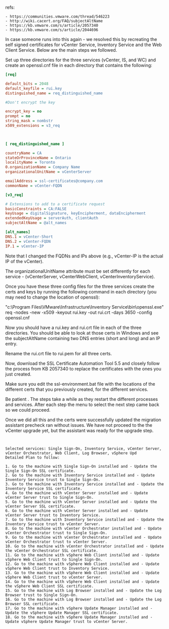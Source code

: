 
refs:

    - https://communities.vmware.com/thread/546223
    - http://wiki.cacert.org/FAQ/subjectAltName
    - https://kb.vmware.com/s/article/2057340
    - https://kb.vmware.com/s/article/2044696


In case someone runs into this again - we resolved this by recreating the self signed certificates for vCenter Service, Inventory Service and the Web Client Service. Below are the main steps we followed.

 

Set up three directories for the three services (vCenter, IS, and WC) and create an openssl.cnf file in each directory that contains the following:

 
```ini
[req]

default_bits = 2048
default_keyfile = rui.key
distinguished_name = req_distinguished_name

#Don't encrypt the key

encrypt_key = no
prompt = no
string_mask = nombstr
x509_extensions = v3_req

 

[ req_distinguished_name ]

countryName = CA
stateOrProvinceName = Ontario
localityName = Toronto
0.organizationName = Company Name
organizationalUnitName = vCenterServer

emailAddress = ssl-certificates@company.com
commonName = vCenter-FQDN

[v3_req]

# Extensions to add to a certificate request
basicConstraints = CA:FALSE
keyUsage = digitalSignature, keyEncipherment, dataEncipherment
extendedKeyUsage = serverAuth, clientAuth
subjectAltName = @alt_names

[alt_names]
DNS.1 = vCenter-Short
DNS.2 = vCenter-FQDN
IP.1 = vCenter-IP

```


Note that I changed the FQDNs and IPs above (e.g., vCenter-IP is the actual IP of the vCenter).

The organizationalUnitName attribute must be set differently for each service - (vCenterServer, vCenterWebClient, vCenterInventoryService).

 

Once you have these three config files for the three services create the certs and keys by running the following command in each directory (you may need to change the location of openssl):

"c:\Program Files\VMware\Infrastructure\Inventory Service\bin\openssl.exe" req -nodes -new -x509 -keyout rui.key -out rui.crt -days 3650 -config openssl.cnf

 

Now you should have a rui.key and rui.crt file in each of the three directories. You should be able to look at those certs in Windows and see the subjectAltName containing two DNS entries (short and long) and an IP entry.

 

Rename the rui.crt file to rui.pem for all three certs.

 

Now, download the SSL Certificate Automation Tool 5.5 and closely follow the process from KB 2057340 to replace the certificates with the ones you just created.

 

Make sure you edit the ssl-environment.bat file with the locations of the different certs that you previously created, for the different services.

 

Be patient . The steps take a while as they restart the different processes and services. After each step the menu to select the next step came back so we could proceed.

 

Once we did all this and the certs were successfully updated the migration assistant precheck ran without issues. We have not proceed to the the vCenter upgrade yet, but the assistant was ready for the upgrade step.

 
```shell


Selected services: Single Sign-On, Inventory Service, vCenter Server, vCenter Orchestrator, Web Client, Log Browser, vSphere Upd
Detailed Plan to follow:

1. Go to the machine with Single Sign-On installed and - Update the Single Sign-On SSL certificate.
2. Go to the machine with Inventory Service installed and - Update Inventory Service trust to Single Sign-On.
3. Go to the machine with Inventory Service installed and - Update the Inventory Service SSL certificate.
4. Go to the machine with vCenter Server installed and - Update vCenter Server trust to Single Sign-On.
5. Go to the machine with vCenter Server installed and - Update the vCenter Server SSL certificate.
6. Go to the machine with vCenter Server installed and - Update vCenter Server trust to Inventory Service.
7. Go to the machine with Inventory Service installed and - Update the Inventory Service trust to vCenter Server.
8. Go to the machine with vCenter Orchestrator installed and - Update vCenter Orchestrator trust to Single Sign-On.
9. Go to the machine with vCenter Orchestrator installed and - Update vCenter Orchestrator trust to vCenter Server.
10. Go to the machine with vCenter Orchestrator installed and - Update the vCenter Orchestrator SSL certificate.
11. Go to the machine with vSphere Web Client installed and - Update vSphere Web Client trust to Single Sign-On.
12. Go to the machine with vSphere Web Client installed and - Update vSphere Web Client trust to Inventory Service.
13. Go to the machine with vSphere Web Client installed and - Update vSphere Web Client trust to vCenter Server.
14. Go to the machine with vSphere Web Client installed and - Update the vSphere Web Client SSL certificate.
15. Go to the machine with Log Browser installed and - Update the Log Browser trust to Single Sign-On.
16. Go to the machine with Log Browser installed and - Update the Log Browser SSL certificate.
17. Go to the machine with vSphere Update Manager installed and - Update the vSphere Update Manager SSL certificate.
18. Go to the machine with vSphere Update Manager installed and - Update vSphere Update Manager trust to vCenter Server.



```

